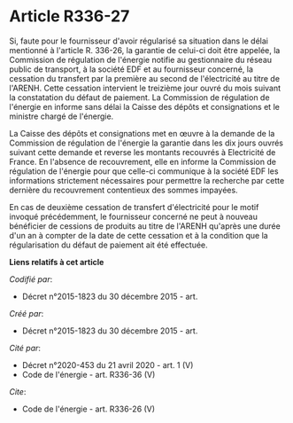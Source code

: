 # Article R336-27

Si, faute pour le fournisseur d'avoir régularisé sa situation dans le délai mentionné à l'article R. 336-26, la garantie de
celui-ci doit être appelée, la Commission de régulation de l'énergie notifie au gestionnaire du réseau public de transport, à
la société EDF et au fournisseur concerné, la cessation du transfert par la première au second de l'électricité au titre de
l'ARENH. Cette cessation intervient le treizième jour ouvré du mois suivant la constatation du défaut de paiement. La
Commission de régulation de l'énergie en informe sans délai la Caisse des dépôts et consignations et le ministre chargé de
l'énergie. 

La Caisse des dépôts et consignations met en œuvre à la demande de la Commission de régulation de l'énergie la garantie dans
les dix jours ouvrés suivant cette demande et reverse les montants recouvrés à Electricité de France. En l'absence de
recouvrement, elle en informe la Commission de régulation de l'énergie pour que celle-ci communique à la société EDF les
informations strictement nécessaires pour permettre la recherche par cette dernière du recouvrement contentieux des sommes
impayées. 

En cas de deuxième cessation de transfert d'électricité pour le motif invoqué précédemment, le fournisseur concerné ne peut à
nouveau bénéficier de cessions de produits au titre de l'ARENH qu'après une durée d'un an à compter de la date de cette
cessation et à la condition que la régularisation du défaut de paiement ait été effectuée.

**Liens relatifs à cet article**

_Codifié par_:

  - Décret n°2015-1823 du 30 décembre 2015 - art.

_Créé par_:

  - Décret n°2015-1823 du 30 décembre 2015 - art.

_Cité par_:

  - Décret n°2020-453 du 21 avril 2020 - art. 1 (V)
  - Code de l'énergie - art. R336-36 (V)

_Cite_:

  - Code de l'énergie - art. R336-26 (V)

